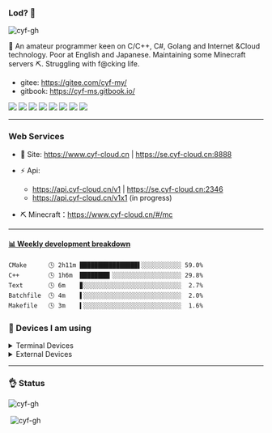 <!--
 * @Date: 2020-08-25 14:34:25
 * @LastEditors: cyf
 * @LastEditTime: 2020-09-04 23:58:07
 * @FilePath: \cyf-gh\README.md
 * @Description: What is mind? No matter. What is matter? Nevermind.
-->
### Lod? 🤔 

<p align="left"> <img src="https://komarev.com/ghpvc/?username=cyf-gh" alt="cyf-gh" /> </p>


 🌱 An amateur programmer keen on C/C++, C#, Golang and Internet &Cloud technology. Poor at English and Japanese. Maintaining some Minecraft servers ⛏. Struggling with f@cking life.

* gitee: https://gitee.com/cyf-my/
* gitbook: https://cyf-ms.gitbook.io/

[![](https://img.shields.io/badge/OnePlus-7%20Pro-f5010c?style=flat-square&logo=oneplus&logoColor=ffffff)](https://www.oneplus.com/)
[![](https://img.shields.io/badge/Windows-10-2376bc?style=flat-square&logo=windows&logoColor=ffffff)](https://www.microsoft.com/windows/get-windows-10)
[![](https://img.shields.io/badge/-Linux-fcc624?style=flat-square&logo=linux&logoColor=white)](https://www.linuxfoundation.org/)
[![](https://img.shields.io/badge/-Vue.js-4fc08d?style=flat-square&logo=vue.js&logoColor=ffffff)](https://vuejs.org/)
<img src="https://img.shields.io/badge/-Bootstrap-563D7C.svg?logo=bootstrap&style=flat-square">
[![](https://img.shields.io/badge/-Nginx-269539?style=flat-square&logo=nginx&logoColor=ffffff)](https://nginx.org/)
[![](https://img.shields.io/badge/-Git-f05032?style=flat-square&logo=git&logoColor=white)](https://git-scm.com/)
<img src="https://img.shields.io/badge/-golang-76E1FE.svg?logo=go&style=flat-square">

---

### Web Services
* 👯 Site: https://www.cyf-cloud.cn | https://se.cyf-cloud.cn:8888
* ⚡ Api: 
  * https://api.cyf-cloud.cn/v1 | https://se.cyf-cloud.cn:2346
  * https://api.cyf-cloud.cn/v1x1 (in progress)

* ⛏ Minecraft：https://www.cyf-cloud.cn/#/mc
---------

 <!-- waka-box start -->
#### <a href="https://gist.github.com/31a37954e5aa6f6a38e2b249e472ed9f" target="_blank">📊 Weekly development breakdown</a>
```text
CMake      🕓 2h11m ████████████████▌░░░░░░░░░░░ 59.0%
C++        🕓 1h6m  ████████▎░░░░░░░░░░░░░░░░░░░ 29.8%
Text       🕓 6m    ▊░░░░░░░░░░░░░░░░░░░░░░░░░░░  2.7%
Batchfile  🕓 4m    ▌░░░░░░░░░░░░░░░░░░░░░░░░░░░  2.0%
Makefile   🕓 3m    ▍░░░░░░░░░░░░░░░░░░░░░░░░░░░  1.6%
```
<!-- Powered by https://github.com/YouEclipse/waka-box-go . -->
<!-- waka-box end -->

### 🔭 Devices I am using
<details>
<summary>Terminal Devices</summary>

*Phone*

OnePlus Pro 7
* 8G RAM
* 256G Storage
* Snapdragon 855

*Tablet*

*Laptop*

Dell Precision 3510
* Intel Core i7-6820HQ
* 16G DDR4 2133 Single
* 480G NVME SSD
* AMD FirePro W5130M
* 1080P 120hz LCD (  Replaced by myself )

*Desktop*

* Intel X79 Motherboard
* Intel Xeon E5 2650 v2
*32G( 8G 1333 ECC x 2 + 16G 1333 ECC x 1 )
* 480G SATA SSD
* AMD RX 470
*Displays*

* Samsung S24D360
* Dell U2311H

*Server*

* ASUS P7P55 Deluxe
* Intel Xeon 3440x
* 8G 1333 * 2
* 4TB + 320G + 500G HDD
* 64G msata SSD + 128 SATA SSD
</details>


<details>
<summary>External Devices</summary>

*Keyboards*

* Durgod Taurus K320 (MX Silver)
* Steampunk (MX Blue)
* Plum Niz 66(Niz Capacitive)

*Mouse*

* Logitech MX Master 2S

*Headphones*

* Sony MDR-CD900st
* Sony MDR-EX750na( with Fiio BTR1K Bluetooth Amplifier )
* GRADO se125e
  
*Protable Storage*

* 2TB + 500G 5400rpm
* 500G 7400rpm
</details>

---


<!-- BLOG-POST-LIST:START-->
<!-- BLOG-POST-LIST:END-->


### 👌 Status

<p><img align="leftr" src="https://github-readme-stats.vercel.app/api/top-langs/?username=cyf-gh&layout=compact&hide=html" alt="cyf-gh" /></p>

<p>&nbsp;<img align="center" src="https://github-readme-stats.vercel.app/api?username=cyf-gh&show_icons=true" alt="cyf-gh" /></p>
